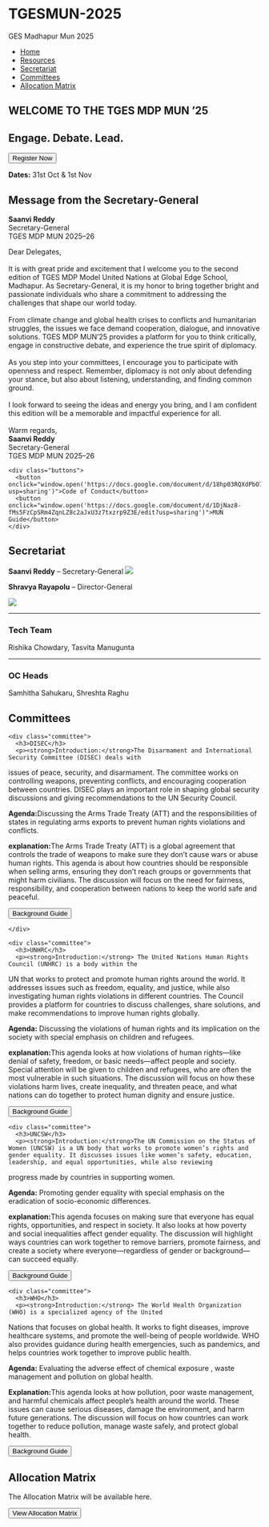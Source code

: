 # TGESMUN-2025
GES Madhapur Mun 2025

<html lang="en">
<head>
  <meta charset="UTF-8">
  <title>TGES MDP MUN 2025</title>
  <link rel="stylesheet" href="/css/style.css">
  </head>
<body>
  <!-- Navigation -->
  <nav>
    <ul>
      <li><a href="#home">Home</a></li>
      <li><a href="#resources">Resources</a></li>
      <li><a href="#secretariat">Secretariat</a></li>
      <li><a href="#committees">Committees</a></li>
      <li><a href="#allocation">Allocation Matrix</a></li>
    </ul>
  </nav>

  <!-- HOME -->
  <section id="home" class="page">
    <h1>WELCOME TO THE TGES MDP MUN ’25</h1>
    <h2>Engage. Debate. Lead.</h2>
    <button onclick="window.open('https://forms.gle/gcxCrFbsD1n9YD5c7')">Register Now</button>
    <div class="date-box">
      <p><strong>Dates:</strong> 31st Oct & 1st Nov</p>
    </div>
  </section>

  <!-- RESOURCES -->
  <section id="resources" class="page">
    <h2>Message from the Secretary-General</h2>
    <p><strong>Saanvi Reddy</strong><br>
    Secretary-General<br>
    TGES MDP MUN 2025–26</p>
    <p>
      Dear Delegates,<br><br>
      It is with great pride and excitement that I welcome you to the second edition of TGES MDP Model United Nations at Global Edge School, Madhapur. 
      As Secretary-General, it is my honor to bring together bright and passionate individuals who share a commitment to addressing the challenges that shape our world today.
      <br><br>
      From climate change and global health crises to conflicts and humanitarian struggles, the issues we face demand cooperation, dialogue, and innovative solutions. TGES MDP MUN’25 provides a platform for you to think critically, engage in constructive debate, and experience the true spirit of diplomacy.
      <br><br>
      As you step into your committees, I encourage you to participate with openness and respect. Remember, diplomacy is not only about defending your stance, but also about listening, understanding, and finding common ground.
      <br><br>
      I look forward to seeing the ideas and energy you bring, and I am confident this edition will be a memorable and impactful experience for all.
      <br><br>
      Warm regards,<br>
      <strong>Saanvi Reddy</strong><br>
      Secretary-General<br>
      TGES MDP MUN 2025–26
    </p>

    <div class="buttons">
      <button onclick="window.open('https://docs.google.com/document/d/18hp03RQXdPbO71gocs_00u7tcxDngcKRp7iulEq1_nA/edit?usp=sharing')">Code of Conduct</button>
      <button onclick="window.open('https://docs.google.com/document/d/1DjNaz8-fMs5FzCpSRm4ZqnLZ8c2aJxU3z7txzrp9Z3E/edit?usp=sharing')">MUN Guide</button>
    </div>
  </section>

  <!-- SECRETARIAT -->
  <section id="secretariat" class="page">
    <h2>Secretariat</h2>
    <p><strong>Saanvi Reddy</strong> – Secretary-General
      <img src="/images/saanvi.jpeg" ></p>
    <p><strong>Shravya Rayapolu</strong> – Director-General</p>
<img src="/images/Shravya EB.jpeg" >
    <hr>
    <h3>Tech Team</h3>
    <p>Rishika Chowdary, Tasvita Manugunta</p>
    <hr>
    <h3>OC Heads</h3>
    <p>Samhitha Sahukaru, Shreshta Raghu</p>
  </section>

  <!-- COMMITTEES -->
  <section id="committees" class="page">
    <h2>Committees</h2>

    <div class="committee">
      <h3>DISEC</h3>
      <p><strong>Introduction:</strong>The Disarmament and International Security Committee (DISEC) deals with
issues of peace, security, and disarmament. The committee works on
controlling weapons, preventing conflicts, and encouraging cooperation
between countries.
DISEC plays an important role in shaping global security discussions and
giving recommendations to the UN Security Council.
</p>
      <p><strong>Agenda:</strong>Discussing the Arms Trade Treaty (ATT) and the responsibilities of states in
regulating arms exports to prevent human rights violations and conflicts.

</p>
<p><strong>explanation:</strong>The Arms Trade Treaty (ATT) is a global agreement that controls the trade of
weapons to make sure they don’t cause wars or abuse human rights. This agenda is
about how countries should be responsible when selling arms, ensuring they don’t
reach groups or governments that might harm civilians. The discussion will focus on the need for fairness, responsibility, and cooperation between nations to keep the world safe and peaceful.
</p>
      <button onclick="window.open('https://docs.google.com/document/d/1_rJ7avgOvFsA18Yfc2Mz76GK3VMUV2ctze-EX42Jhs0/edit?usp=sharing')">Background Guide</button>
 
    </div>

    <div class="committee">
      <h3>UNHRC</h3>
      <p><strong>Introduction:</strong> The United Nations Human Rights Council (UNHRC) is a body within the
UN that works to protect and promote human rights around the world. It
addresses issues such as freedom, equality, and justice, while also
investigating human rights violations in different countries. The Council
provides a platform for countries to discuss challenges, share solutions, and
make recommendations to improve human rights globally.

</p>
      <p><strong>Agenda:</strong> Discussing the violations of human rights and its implication on the society with special emphasis on children and refugees.
</p>
 <p><strong>explanation:</strong>This agenda looks at how violations of human rights—like denial of safety,
freedom, or basic needs—affect people and society. Special attention will be given to children and refugees, who are often the most vulnerable in such situations. The discussion will focus on how these violations harm lives, create inequality, and threaten peace, and what nations can do together to protect human dignity and ensure justice.
 </p>
      <button onclick="window.open('https://docs.google.com/document/d/1to70kgQy_bAITcfP6FCVYxWvi-9tWVm7eqTy4CIWyrc/edit?usp=sharing')">Background Guide</button>
    </div>

    <div class="committee">
      <h3>UNCSW</h3>
      <p><strong>Introduction:</strong>The UN Commission on the Status of Women (UNCSW) is a UN body that works to promote women’s rights and gender equality. It discusses issues like women’s safety, education, leadership, and equal opportunities, while also reviewing
progress made by countries in supporting women.

</p>
      <p><strong>Agenda:</strong> Promoting gender equality with special emphasis on the eradication of
socio-economic differences.
</p>
<p><strong>explanation:</strong>This agenda focuses on making sure that everyone has equal rights, opportunities, and respect in society. It also looks at how poverty and social inequalities affect gender equality. The discussion will highlight ways countries can work together to remove barriers, promote fairness, and create a society where everyone—regardless of gender or background—can succeed equally.
</p>
      <button onclick="window.open('https://docs.google.com/document/d/1W5iRCZXLR8o8nHOCbIrXXkY0KpIVUHbJBD-2wifVvQE/edit?usp=sharing')">Background Guide</button>
    </div>

    <div class="committee">
      <h3>WHO</h3>
      <p><strong>Introduction:</strong> The World Health Organization (WHO) is a specialized agency of the United
Nations that focuses on global health. It works to fight diseases, improve healthcare systems, and promote the well-being of people worldwide. WHO also provides guidance during health emergencies, such as pandemics, and helps countries work together to improve public health.

</p>
      <p><strong>Agenda:</strong> Evaluating the adverse effect of chemical exposure , waste management and
pollution on global health.
</p>
 <p><strong>Explanation:</strong>This agenda looks at how pollution, poor waste management, and harmful
chemicals affect people’s health around the world. These issues can cause serious
diseases, damage the environment, and harm future generations. The discussion
will focus on how countries can work together to reduce pollution, manage waste
safely, and protect global health.
 </p>
      <button onclick="window.open('https://docs.google.com/document/d/1uGXKadyg7chzjHVGR_mO_3-sYdW5XZBrdizZ1dDBrEw/edit?usp=sharing')">Background Guide</button>
    </div>
  </section>

  <!-- ALLOCATION -->
  <section id="allocation" class="page">
    <h2>Allocation Matrix</h2>
    <p>The Allocation Matrix will be available here.</p>
    <button onclick="window.open('https://docs.google.com/spreadsheets/d/1jPUQCrC6n_vRg0s-nd_gM9B0DQ9I-jgaq9NSlTf4Mco/edit?usp=sharing')">View Allocation Matrix</button>
  </section>
</body>
</html>
